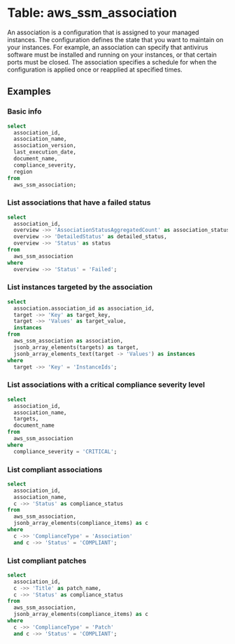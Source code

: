 # Table: aws_ssm_association

An association is a configuration that is assigned to your managed instances. The configuration defines the state that you want to maintain on your instances. For example, an association can specify that antivirus software must be installed and running on your instances, or that certain ports must be closed. The association specifies a schedule for when the configuration is applied once or reapplied at specified times.

## Examples

### Basic info

```sql
select
  association_id,
  association_name,
  association_version,
  last_execution_date,
  document_name,
  compliance_severity,
  region
from
  aws_ssm_association;
```

### List associations that have a failed status

```sql
select
  association_id,
  overview ->> 'AssociationStatusAggregatedCount' as association_status_aggregated_count,
  overview ->> 'DetailedStatus' as detailed_status,
  overview ->> 'Status' as status
from
  aws_ssm_association
where
  overview ->> 'Status' = 'Failed';
```

### List instances targeted by the association

```sql
select
  association.association_id as association_id,
  target ->> 'Key' as target_key,
  target ->> 'Values' as target_value,
  instances
from
  aws_ssm_association as association,
  jsonb_array_elements(targets) as target,
  jsonb_array_elements_text(target -> 'Values') as instances
where
  target ->> 'Key' = 'InstanceIds';
```

### List associations with a critical compliance severity level

```sql
select
  association_id,
  association_name,
  targets,
  document_name
from
  aws_ssm_association
where
  compliance_severity = 'CRITICAL';
```

### List compliant associations

```sql
select
  association_id,
  association_name,
  c ->> 'Status' as compliance_status
from
  aws_ssm_association,
  jsonb_array_elements(compliance_items) as c
where
  c ->> 'ComplianceType' = 'Association'
  and c ->> 'Status' = 'COMPLIANT';
```

### List compliant patches

```sql
select
  association_id,
  c ->> 'Title' as patch_name,
  c ->> 'Status' as compliance_status
from
  aws_ssm_association,
  jsonb_array_elements(compliance_items) as c
where
  c ->> 'ComplianceType' = 'Patch'
  and c ->> 'Status' = 'COMPLIANT';
```
